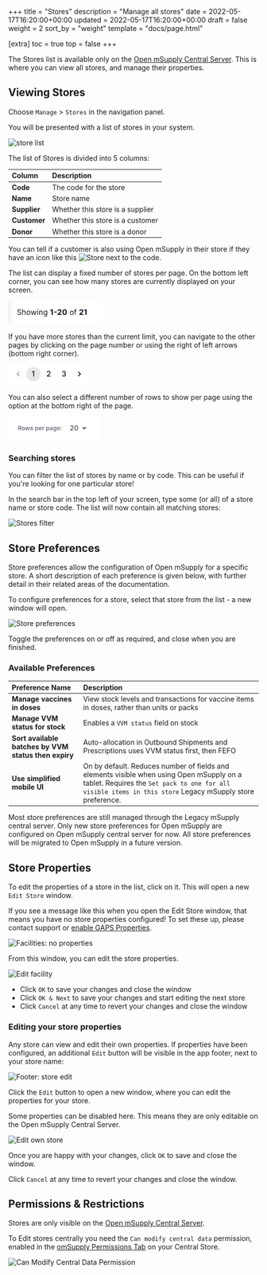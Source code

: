 +++
title = "Stores"
description = "Manage all stores"
date = 2022-05-17T16:20:00+00:00
updated = 2022-05-17T16:20:00+00:00
draft = false
weight = 2
sort_by = "weight"
template = "docs/page.html"

[extra]
toc = true
top = false
+++

The Stores list is available only on the [Open mSupply Central Server](/docs/getting_started/central-server). This is where you can view all stores, and manage their properties.

## Viewing Stores

Choose `Manage` > `Stores` in the navigation panel.

You will be presented with a list of stores in your system.

![store list](/docs/manage/images/facilities.png)

The list of Stores is divided into 5 columns:

| Column       | Description                      |
| :----------- | :------------------------------- |
| **Code**     | The code for the store           |
| **Name**     | Store name                       |
| **Supplier** | Whether this store is a supplier |
| **Customer** | Whether this store is a customer |
| **Donor**    | Whether this store is a donor    |

<div class="tip">
You can tell if a customer is also using Open mSupply in their store if they have an icon like this <img src="/docs/replenishment/images/is_msupplystoreicon.png" alt="Store" style="width:auto"> next to the code. 
</div>

The list can display a fixed number of stores per page. On the bottom left corner, you can see how many stores are currently displayed on your screen.

![Pagination: showing](../../images/list_showing.png)

If you have more stores than the current limit, you can navigate to the other pages by clicking on the page number or using the right of left arrows (bottom right corner).

![Pagination: navigating](../../images/list_pagenumbers.png)

You can also select a different number of rows to show per page using the option at the bottom right of the page.

![Rows per page](../../images/rows-per-page-select.png)

### Searching stores

You can filter the list of stores by name or by code. This can be useful if you're looking for one particular store!

In the search bar in the top left of your screen, type some (or all) of a store name or store code. The list will now contain all matching stores:

![Stores filter](/docs/manage/images/facilities_filter.png)

## Store Preferences

Store preferences allow the configuration of Open mSupply for a specific store. A short description of each preference is given below, with further detail in their related areas of the documentation.

To configure preferences for a store, select that store from the list - a new window will open.

![Store preferences](/docs/manage/images/store_preferences.png)

Toggle the preferences on or off as required, and close when you are finished.

### Available Preferences

| Preference Name                                      | Description                                                                                                                                                                                           |
| :--------------------------------------------------- | :---------------------------------------------------------------------------------------------------------------------------------------------------------------------------------------------------- |
| **Manage vaccines in doses**                         | View stock levels and transactions for vaccine items in doses, rather than units or packs                                                                                                             |
| **Manage VVM status for stock**                      | Enables a `VVM status` field on stock                                                                                                                                                                 |
| **Sort available batches by VVM status then expiry** | Auto-allocation in Outbound Shipments and Prescriptions uses VVM status first, then FEFO                                                                                                              |
| **Use simplified mobile UI**                         | On by default. Reduces number of fields and elements visible when using Open mSupply on a tablet. Requires the `Set pack to one for all visible items in this store` Legacy mSupply store preference. |

<div class='note'>
Most store preferences are still managed through the Legacy mSupply central server. Only new store preferences for Open mSupply are configured on Open mSupply central server for now. All store preferences will be migrated to Open mSupply in a future version.
</div>

## Store Properties

To edit the properties of a store in the list, click on it. This will open a new `Edit Store` window.

<div class='tip'>
If you see a message like this when you open the Edit Store window, that means you have no store properties configured! To set these up, please contact support or <a href='/docs/settings/configuration/#gaps-store-properties'>enable GAPS Properties</a>.

![Facilities: no properties](/docs/manage/images/facilities-no-properties-defined.png)

</div>

From this window, you can edit the store properties.

![Edit facility](/docs/manage/images/edit_properties.png)

- Click `OK` to save your changes and close the window
- Click `OK & Next` to save your changes and start editing the next store
- Click `Cancel` at any time to revert your changes and close the window

### Editing your store properties

Any store can view and edit their own properties. If properties have been configured, an additional `Edit` button will be visible in the app footer, next to your store name:

![Footer: store edit](/docs/manage/images/footer_store_edit.png)

Click the `Edit` button to open a new window, where you can edit the properties for your store.

<div class='note'>
Some properties can be disabled here. This means they are only editable on the Open mSupply Central Server.
</div>

![Edit own store](/docs/manage/images/edit_remote_store.png)

Once you are happy with your changes, click `OK` to save and close the window.

Click `Cancel` at any time to revert your changes and close the window.

## Permissions & Restrictions

Stores are only visible on the [Open mSupply Central Server](/docs/getting_started/central-server).

To Edit stores centrally you need the `Can modify central data` permission, enabled in the [omSupply Permissions Tab](https://docs.msupply.org.nz/admin:managing_users?s[]=permission#omsupply_permissions_tab) on your Central Store.

![Can Modify Central Data Permission](/docs/programs/images/can_modify_central.png)
